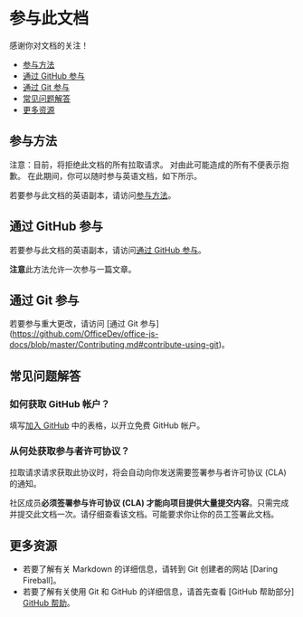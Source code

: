 # 参与此文档

感谢你对文档的关注！

* [参与方法](#参与方法)
* [通过 GitHub 参与](#通过-github-参与)
* [通过 Git 参与](#通过-git-参与)
* [常见问题解答](#常见问题解答)
* [更多资源](#更多资源)

## 参与方法

注意：目前，将拒绝此文档的所有拉取请求。 对由此可能造成的所有不便表示抱歉。 在此期间，你可以随时参与英语文档，如下所示。

若要参与此文档的英语副本，请访问[参与方法](https://github.com/OfficeDev/office-js-docs/blob/master/Contributing.md#ways-to-contribute)。


## 通过 GitHub 参与

若要参与此文档的英语副本，请访问[通过 GitHub 参与](https://github.com/OfficeDev/office-js-docs/blob/master/Contributing.md#contribute-using-github)。


**注意**此方法允许一次参与一篇文章。


## 通过 Git 参与

若要参与重大更改，请访问 [通过 Git 参与] (https://github.com/OfficeDev/office-js-docs/blob/master/Contributing.md#contribute-using-git)。

 
## 常见问题解答

### 如何获取 GitHub 帐户？

填写[加入 GitHub](https://github.com/join) 中的表格，以开立免费 GitHub 帐户。 

### 从何处获取参与者许可协议？ 

拉取请求请求获取此协议时，将会自动向你发送需要签署参与者许可协议 (CLA) 的通知。 

社区成员**必须签署参与许可协议 (CLA) 才能向项目提供大量提交内容**。只需完成并提交此文档一次。请仔细查看该文档。可能要求你让你的员工签署此文档。


## 更多资源

* 若要了解有关 Markdown 的详细信息，请转到 Git 创建者的网站 [Daring Fireball]。
* 若要了解有关使用 Git 和 GitHub 的详细信息，请首先查看 [GitHub 帮助部分]  [GitHub 帮助]。

[GitHub 主页]: http://github.com
[GitHub 帮助]: http://help.github.com/
[设置 Git]: http://help.github.com/win-set-up-git/
[Markdown 主页]: http://daringfireball.net/projects/markdown/
